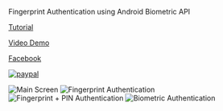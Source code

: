 Fingerprint Authentication using Android Biometric API

[Tutorial](http://www.androidtutorialshub.com/fingerprint-authentication-using-androidx-biometric-api/)

[Video Demo](https://www.youtube.com/watch?v=3Y0kT5CRC-Q)

[Facebook](https://www.facebook.com/androidtutorialshub)

[![paypal](https://www.paypalobjects.com/en_US/i/btn/btn_donateCC_LG.gif)](https://www.paypal.me/AndroidTutorialsHub)

![Main Screen](http://www.androidtutorialshub.com/wp-content/uploads/2021/03/e6098b23-f6d4-4eac-94cd.png)
![Fingerprint Authentication](http://www.androidtutorialshub.com/wp-content/uploads/2021/03/1e87ca70-04c7-45da-921e-760c491fad6c.png)
![Fingerprint + PIN Authentication](http://www.androidtutorialshub.com/wp-content/uploads/2021/03/fe6dca56-3e07-4544-bfac-cae6ec9fb66e.png)
![Biometric Authentication](http://www.androidtutorialshub.com/wp-content/uploads/2021/03/biometric_auth.gif)


